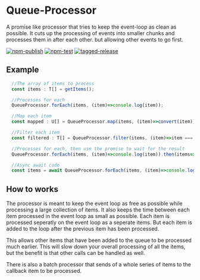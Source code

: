 # Queue-Processor

A promise like processor that tries to keep the event-loop as clean as possible. It cuts up the processing of events into smaller chunks and processes them in after each other. but allowing other events to go first.

[![npm-publish](https://github.com/DaanV2/queue-processor/actions/workflows/npm-publish.yml/badge.svg)](https://github.com/DaanV2/queue-processor/actions/workflows/npm-publish.yml)
[![npm-test](https://github.com/DaanV2/queue-processor/actions/workflows/npm-test.yml/badge.svg)](https://github.com/DaanV2/queue-processor/actions/workflows/npm-test.yml)
[![tagged-release](https://github.com/DaanV2/queue-processor/actions/workflows/tagged-release.yml/badge.svg)](https://github.com/DaanV2/queue-processor/actions/workflows/tagged-release.yml)

## Example

```ts
  //The array of items to process
  const items : T[] = getItems();

  //Processes for each
  QueueProcessor.forEach(items, (item)=>console.log(item));

  //Map each item
  const mapped : U[] = QueueProcessor.map(items, (item)=>convert(item));

  //Filter each item
  const filtered : T[] = QueueProcessor.filter(items, (item)=>item === ...);

  //Processes for each, then use the promise to wait for the result
  QueueProcessor.forEach(items, (item)=>console.log(item)).then(items=>{...});

  //Async await code
  const items = await QueueProcessor.forEach(items, (item)=>console.log(item));
```

## How to works

The processor is meant to keep the event loop as free as possible while processing a large collection of items. It also keeps the time between each
item processed in the event loop as small as possible. Each item is processed seperatly on the event loop as a seperate items. But each item is added
to the loop after the previous item has been processed.

This allows other items that have been added to the queue to be processed much earlier. This will slow down your overall processing of all the items,
but the benefit is that other calls can be handled as well.

There is also a batch processor that sends of a whole series of items to the callback item to be processed.
